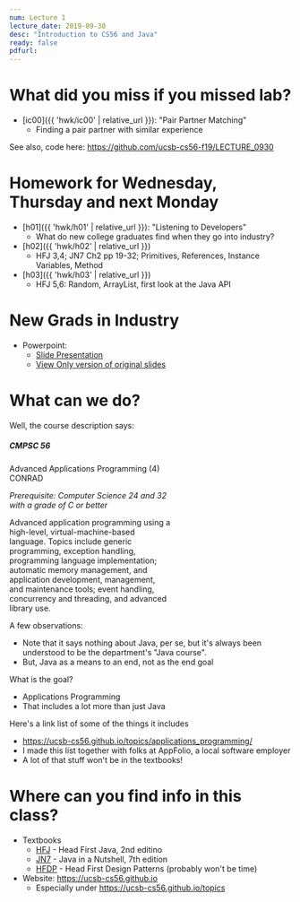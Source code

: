 ```yaml
---
num: Lecture 1
lecture_date: 2019-09-30
desc: "Introduction to CS56 and Java"
ready: false
pdfurl:
---
```


<div style="display:none;">https://ucsb-cs56.github.io/f19/lectures/lect01
</div>

# What did you miss if you missed lab?

* [ic00]({{ 'hwk/ic00' | relative_url }}): "Pair Partner Matching"
   * Finding a pair partner with similar experience

See also, code here:  <https://github.com/ucsb-cs56-f19/LECTURE_0930>

# Homework for Wednesday, Thursday and next Monday

* [h01]({{ 'hwk/h01' | relative_url }}): "Listening to Developers"
   * What do new college graduates find when they go into industry?
* [h02]({{ 'hwk/h02' | relative_url }})
   * HFJ 3,4; JN7 Ch2 pp 19-32; Primitives, References, Instance Variables, Method
* [h03]({{ 'hwk/h03' | relative_url }})
   * HFJ 5,6: Random, ArrayList, first look at the Java API
   
# New Grads in Industry

* Powerpoint: 
    * [Slide Presentation](https://docs.google.com/presentation/d/e/2PACX-1vQLnl6NhgID0xXuLPo8HbjAsXom1m77CmewfTY7Zvs0yz0BE2N2osa1T1lYaEM1bfd1utBXJYNhgKEh/pub?start=true&loop=false&delayms=180000)
    * [View Only version of original slides](https://docs.google.com/presentation/d/1WsSQz4rh50kINs8afmNS4MkaRWHyI74EqF6qC1pDk-A/edit?usp=sharing)

# What can we do?

Well, the course description says:

<div class="card" style="width: 18rem;">
<div class="card-body" markdown="1">
<h5 class="card-title">CMPSC 56</h5>

Advanced Applications Programming (4) CONRAD

*Prerequisite: Computer Science 24 and 32 with a grade of C or better*

<p class="card-text">
Advanced application programming using a high-level, virtual-machine-based language. Topics include generic programming, exception handling, programming language implementation; automatic memory management, and application development, management, and maintenance tools; event handling, concurrency and threading, and advanced library use.
</p>
</div>
</div>

A few observations:
* Note that it says nothing about Java, per se, but it's always been understood to be the department's "Java course".
* But, Java as a means to an end, not as the end goal

What is the goal?
* Applications Programming
* That includes a lot more than just Java

Here's a link list of some of the things it includes
* <https://ucsb-cs56.github.io/topics/applications_programming/>
* I made this list together with folks at AppFolio, a local software employer
* A lot of that stuff won't be in the textbooks!

# Where can you find info in this class?

* Textbooks
   * [HFJ](https://ucsb-cs56.github.io/textbooks/HFJ) - Head First Java, 2nd editino
   * [JN7](https://ucsb-cs56.github.io/textbooks/JN7) - Java in a Nutshell, 7th edition
   * [HFDP](https://ucsb-cs56.github.io/textbooks/HFDP) - Head First Design Patterns (probably won't be time)
* Website: <https://ucsb-cs56.github.io>
   * Especially under <https://ucsb-cs56.github.io/topics>

